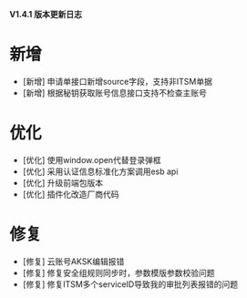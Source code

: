 **V1.4.1 版本更新日志**

# 新增

- [新增] 申请单接口新增source字段，支持非ITSM单据
- [新增] 根据秘钥获取账号信息接口支持不检查主账号

# 优化

- [优化] 使用window.open代替登录弹框
- [优化] 采用认证信息标准化方案调用esb api
- [优化] 升级前端包版本
- [优化] 插件化改造厂商代码

# 修复

- [修复] 云账号AKSK编辑报错
- [修复] 修复安全组规则同步时，参数模版参数校验问题
- [修复] 修复ITSM多个serviceID导致我的审批列表报错的问题
